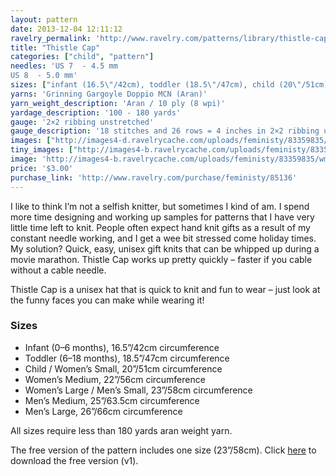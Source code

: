 ```yaml
---
layout: pattern
date: 2013-12-04 12:11:12
ravelry_permalink: 'http://www.ravelry.com/patterns/library/thistle-cap'
title: "Thistle Cap"
categories: ["child", "pattern"]
needles: 'US 7  - 4.5 mm
US 8  - 5.0 mm'
sizes: ["infant (16.5\"/42cm), toddler (18.5\"/47cm), child (20\"/51cm), women m (22\"/56cm), women l/men s (23\"/58cm), men m (25\"/63.5cm), men l (26\"/66cm)"]
yarns: 'Grinning Gargoyle Doppio MCN (Aran)'
yarn_weight_description: 'Aran / 10 ply (8 wpi)'
yardage_description: '100 - 180 yards'
gauge: '2×2 ribbing unstretched'
gauge_description: '18 stitches and 26 rows = 4 inches in 2×2 ribbing unstretched'
images: ["http://images4-d.ravelrycache.com/uploads/feministy/83359835/wm-liz_medium.jpg", "http://images4-b.ravelrycache.com/uploads/DuchessOfYarnover/95500186/021_medium.JPG", "http://farm8.static.flickr.com/7013/6790184949_8d0e82a4aa.jpg", "http://farm8.static.flickr.com/7013/6790184949_8d0e82a4aa.jpg", "http://images4.ravelrycache.com/uploads/suskunen/90652752/pipo2_medium.jpg", "http://images4-b.ravelrycache.com/uploads/feministy/83359793/wm-colin_medium.jpg", "http://images4.ravelrycache.com/uploads/feministy/83359868/wm-side_medium.jpg"]
tiny_images: ["http://images4-b.ravelrycache.com/uploads/feministy/83359835/wm-liz_square.jpg", "http://images4-b.ravelrycache.com/uploads/DuchessOfYarnover/95500186/021_square.JPG", "http://farm8.static.flickr.com/7013/6790184949_8d0e82a4aa_s.jpg", "http://farm8.static.flickr.com/7013/6790184949_8d0e82a4aa_s.jpg", "http://images4.ravelrycache.com/uploads/suskunen/90652752/pipo2_square.jpg", "http://images4-d.ravelrycache.com/uploads/feministy/83359793/wm-colin_square.jpg", "http://images4-b.ravelrycache.com/uploads/feministy/83359868/wm-side_square.jpg"]
image: 'http://images4-b.ravelrycache.com/uploads/feministy/83359835/wm-liz_square.jpg'
price: '$3.00'
purchase_link: 'http://www.ravelry.com/purchase/feministy/85136'
---
```

<p>I like to think I’m not a selfish knitter, but sometimes I kind of am. I spend more time designing and working up samples for patterns that I have very little time left to knit. People often expect hand knit gifts as a result of my constant needle working, and I get a wee bit stressed come holiday times. My solution? Quick, easy, unisex gift knits that can be whipped up during a movie marathon. Thistle Cap works up pretty quickly – faster if you cable without a cable needle.</p>

<p>Thistle Cap is a unisex hat that is quick to knit and fun to wear – just look at the funny faces you can make while wearing it!</p>

<h3 id='sizes'>Sizes</h3>

<ul>
<li>Infant (0–6 months), 16.5”/42cm circumference</li>

<li>Toddler (6–18 months), 18.5”/47cm circumference</li>

<li>Child / Women’s Small, 20”/51cm circumference</li>

<li>Women’s Medium, 22”/56cm circumference</li>

<li>Women’s Large / Men’s Small, 23”/58cm circumference</li>

<li>Men’s Medium, 25”/63.5cm circumference</li>

<li>Men’s Large, 26”/66cm circumference</li>
</ul>

<p>All sizes require less than 180 yards aran weight yarn.</p>

<p>The free version of the pattern includes one size (23&#8221;/58cm). Click <a href='https://s3-us-west-2.amazonaws.com/feministy/thistle-cap-v1.pdf'>here</a> to download the free version (v1).</p>